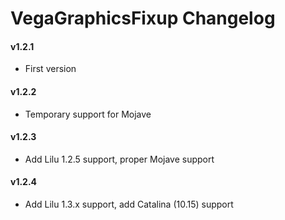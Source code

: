 VegaGraphicsFixup Changelog
=============================
#### v1.2.1
- First version
#### v1.2.2
- Temporary support for Mojave
#### v1.2.3
- Add Lilu 1.2.5 support, proper Mojave support
#### v1.2.4
- Add Lilu 1.3.x support, add Catalina (10.15) support

